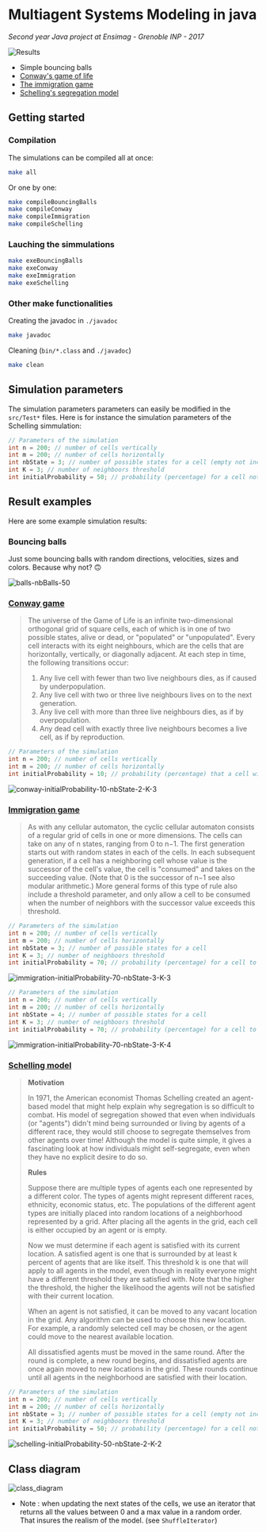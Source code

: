 # Multiagent Systems Modeling in java

*Second year Java project at Ensimag - Grenoble INP - 2017*

![Results](results/results.jpeg)

- Simple bouncing balls
- [Conway's game of life](https://en.wikipedia.org/wiki/Conway%27s_Game_of_Life#Rules)
- [The immigration game](https://en.wikipedia.org/wiki/Cyclic_cellular_automaton)
- [Schelling's segregation model](http://nifty.stanford.edu/2014/mccown-schelling-model-segregation/)

## Getting started

### Compilation

The simulations can be compiled all at once:
```sh
make all
```
Or one by one:
```sh
make compileBouncingBalls
make compileConway
make compileImmigration
make compileSchelling
```

### Lauching the simmulations

```sh
make exeBouncingBalls
make exeConway
make exeImmigration
make exeSchelling
```

### Other make functionalities

Creating the javadoc in `./javadoc`

```sh
make javadoc
```
Cleaning (`bin/*.class` and `./javadoc`)
```sh
make clean
```

## Simulation parameters

The simulation parameters parameters can easily be modified in the `src/Test*` files. Here is for instance the simulation parameters of the Schelling simmulation:

```java
// Parameters of the simulation
int n = 200; // number of cells vertically
int m = 200; // number of cells horizontally
int nbState = 3; // number of possible states for a cell (empty not included)
int K = 3; // number of neighboors threshold
int initialProbability = 50; // probability (percentage) for a cell not to start empty
```

## Result examples

Here are some example simulation results:

### Bouncing balls

Just some bouncing balls with random directions, velocities, sizes and colors. Because why not? 🙃

![balls-nbBalls-50](results/balls.gif)

### [Conway game](https://en.wikipedia.org/wiki/Conway%27s_Game_of_Life#Rules)


>The universe of the Game of Life is an infinite two-dimensional orthogonal grid of square cells, each of which is in one of two possible states, alive or dead, or "populated" or "unpopulated". Every cell interacts with its eight neighbours, which are the cells that are horizontally, vertically, or diagonally adjacent. At each step in time, the following transitions occur:
>
>1. Any live cell with fewer than two live neighbours dies, as if caused by underpopulation.
>1. Any live cell with two or three live neighbours lives on to the next generation.
>1. Any live cell with more than three live neighbours dies, as if by overpopulation.
>1. Any dead cell with exactly three live neighbours becomes a live cell, as if by reproduction.

```java
// Parameters of the simulation
int n = 200; // number of cells vertically
int m = 200; // number of cells horizontally
int initialProbability = 10; // probability (percentage) that a cell will begin the simulation alive
```

![conway-initialProbability-10-nbState-2-K-3](results/conway.gif)

### [Immigration game](https://en.wikipedia.org/wiki/Cyclic_cellular_automaton)

>As with any cellular automaton, the cyclic cellular automaton consists of a regular grid of cells in one or more dimensions. The cells can take on any of n states, ranging from 0 to n−1. The first generation starts out with random states in each of the cells. In each subsequent generation, if a cell has a neighboring cell whose value is the successor of the cell's value, the cell is "consumed" and takes on the succeeding value. (Note that 0 is the successor of n−1 see also modular arithmetic.) More general forms of this type of rule also include a threshold parameter, and only allow a cell to be consumed when the number of neighbors with the successor value exceeds this threshold.

```java
// Parameters of the simulation
int n = 200; // number of cells vertically
int m = 200; // number of cells horizontally
int nbState = 3; // number of possible states for a cell
int K = 3; // number of neighboors threshold
int initialProbability = 70; // probability (percentage) for a cell to start at a state > 0
```

![immigration-initialProbability-70-nbState-3-K-3](results/immigration.gif)

```java
// Parameters of the simulation
int n = 200; // number of cells vertically
int m = 200; // number of cells horizontally
int nbState = 4; // number of possible states for a cell
int K = 3; // number of neighboors threshold
int initialProbability = 70; // probability (percentage) for a cell to start at a state > 0
```

![immigration-initialProbability-70-nbState-3-K-4](results/immigration2.gif)

### [Schelling model](http://nifty.stanford.edu/2014/mccown-schelling-model-segregation/)

>**Motivation**
>
>In 1971, the American economist Thomas Schelling created an agent-based model that might help explain why segregation is so difficult to combat. His model of segregation showed that even when individuals (or "agents") didn't mind being surrounded or living by agents of a different race, they would still choose to segregate themselves from other agents over time! Although the model is quite simple, it gives a fascinating look at how individuals might self-segregate, even when they have no explicit desire to do so.
>
>**Rules**
>
> Suppose there are multiple types of agents each one represented by a different color. The types of agents might represent different races, ethnicity, economic status, etc. The populations of the different agent types are initially placed into random locations of a neighborhood represented by a grid. After placing all the agents in the grid, each cell is either occupied by an agent or is empty.
>
>Now we must determine if each agent is satisfied with its current location. A satisfied agent is one that is surrounded by at least k percent of agents that are like itself. This threshold k is one that will apply to all agents in the model, even though in reality everyone might have a different threshold they are satisfied with. Note that the higher the threshold, the higher the likelihood the agents will not be satisfied with their current location.
>
>When an agent is not satisfied, it can be moved to any vacant location in the grid. Any algorithm can be used to choose this new location. For example, a randomly selected cell may be chosen, or the agent could move to the nearest available location.
>
>All dissatisfied agents must be moved in the same round. After the round is complete, a new round begins, and dissatisfied agents are once again moved to new locations in the grid. These rounds continue until all agents in the neighborhood are satisfied with their location.

```java
// Parameters of the simulation
int n = 200; // number of cells vertically
int m = 200; // number of cells horizontally
int nbState = 3; // number of possible states for a cell (empty not included)
int K = 3; // number of neighboors threshold
int initialProbability = 50; // probability (percentage) for a cell not to start empty
```

![schelling-initialProbability-50-nbState-2-K-2](results/segregation.gif)

## Class diagram

![class_diagram](results/class_diagram.png)

- Note : when updating the next states of the cells, we use an iterator that returns all the values between 0 and a max value in a random order. That insures the realism of the model. (see `ShuffleIterator`)

